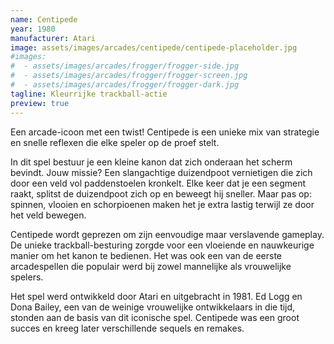 ```yaml
---
name: Centipede
year: 1980
manufacturer: Atari
image: assets/images/arcades/centipede/centipede-placeholder.jpg
#images:
#  - assets/images/arcades/frogger/frogger-side.jpg
#  - assets/images/arcades/frogger/frogger-screen.jpg
#  - assets/images/arcades/frogger/frogger-dark.jpg
tagline: Kleurrijke trackball-actie
preview: true
---
```


Een arcade-icoon met een twist! Centipede is een unieke mix van strategie en snelle reflexen die elke speler op de proef
stelt.

In dit spel bestuur je een kleine kanon dat zich onderaan het scherm bevindt. Jouw missie? Een slangachtige duizendpoot
vernietigen die zich door een veld vol paddenstoelen kronkelt. Elke keer dat je een segment raakt, splitst de
duizendpoot zich op en beweegt hij sneller. Maar pas op: spinnen, vlooien en schorpioenen maken het je extra lastig
terwijl
ze door het veld bewegen.

Centipede wordt geprezen om zijn eenvoudige maar verslavende gameplay. De unieke trackball-besturing zorgde voor een
vloeiende en nauwkeurige manier om het kanon te bedienen. Het was ook een van de eerste arcadespellen die populair werd
bij zowel mannelijke als vrouwelijke spelers.

Het spel werd ontwikkeld door Atari en uitgebracht in 1981. Ed Logg en Dona Bailey, een van de weinige vrouwelijke
ontwikkelaars in die tijd, stonden aan de basis van dit iconische spel. Centipede was een groot succes en kreeg later
verschillende sequels en remakes.